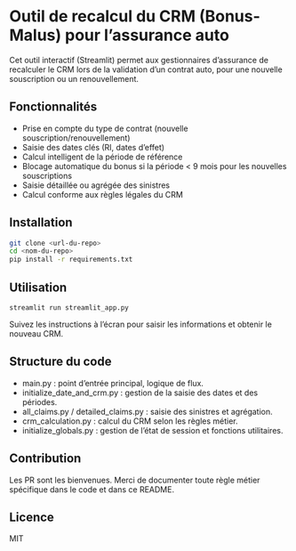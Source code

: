 # Outil de recalcul du CRM (Bonus-Malus) pour l’assurance auto

Cet outil interactif (Streamlit) permet aux gestionnaires d’assurance de recalculer le CRM lors de la validation d’un contrat auto, pour une nouvelle souscription ou un renouvellement.

## Fonctionnalités

- Prise en compte du type de contrat (nouvelle souscription/renouvellement)
- Saisie des dates clés (RI, dates d’effet)
- Calcul intelligent de la période de référence
- Blocage automatique du bonus si la période < 9 mois pour les nouvelles souscriptions
- Saisie détaillée ou agrégée des sinistres
- Calcul conforme aux règles légales du CRM

## Installation

```bash
git clone <url-du-repo>
cd <nom-du-repo>
pip install -r requirements.txt
```

## Utilisation

```
streamlit run streamlit_app.py
```

Suivez les instructions à l’écran pour saisir les informations et obtenir le nouveau CRM.

## Structure du code

- main.py : point d’entrée principal, logique de flux.
- initialize_date_and_crm.py : gestion de la saisie des dates et des périodes.
- all_claims.py / detailed_claims.py : saisie des sinistres et agrégation.
- crm_calculation.py : calcul du CRM selon les règles métier.
- initialize_globals.py : gestion de l’état de session et fonctions utilitaires.

## Contribution

Les PR sont les bienvenues. Merci de documenter toute règle métier spécifique dans le code et dans ce README.

## Licence
MIT